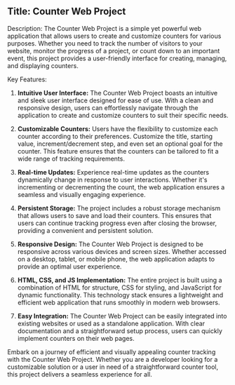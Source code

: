 <h2><b>Title</b>: Counter Web Project</h2>

Description:
The Counter Web Project is a simple yet powerful web application that allows users to create and customize counters for various purposes. Whether you need to track the number of visitors to your website, monitor the progress of a project, or count down to an important event, this project provides a user-friendly interface for creating, managing, and displaying counters.

Key Features:

1. **Intuitive User Interface:**
   The Counter Web Project boasts an intuitive and sleek user interface designed for ease of use. With a clean and responsive design, users can effortlessly navigate through the application to create and customize counters to suit their specific needs.

2. **Customizable Counters:**
   Users have the flexibility to customize each counter according to their preferences. Customize the title, starting value, increment/decrement step, and even set an optional goal for the counter. This feature ensures that the counters can be tailored to fit a wide range of tracking requirements.

3. **Real-time Updates:**
   Experience real-time updates as the counters dynamically change in response to user interactions. Whether it's incrementing or decrementing the count, the web application ensures a seamless and visually engaging experience.

4. **Persistent Storage:**
   The project includes a robust storage mechanism that allows users to save and load their counters. This ensures that users can continue tracking progress even after closing the browser, providing a convenient and persistent solution.

5. **Responsive Design:**
   The Counter Web Project is designed to be responsive across various devices and screen sizes. Whether accessed on a desktop, tablet, or mobile phone, the web application adapts to provide an optimal user experience.

6. **HTML, CSS, and JS Implementation:**
   The entire project is built using a combination of HTML for structure, CSS for styling, and JavaScript for dynamic functionality. This technology stack ensures a lightweight and efficient web application that runs smoothly in modern web browsers.

7. **Easy Integration:**
   The Counter Web Project can be easily integrated into existing websites or used as a standalone application. With clear documentation and a straightforward setup process, users can quickly implement counters on their web pages.

Embark on a journey of efficient and visually appealing counter tracking with the Counter Web Project. Whether you are a developer looking for a customizable solution or a user in need of a straightforward counter tool, this project delivers a seamless experience for all.

